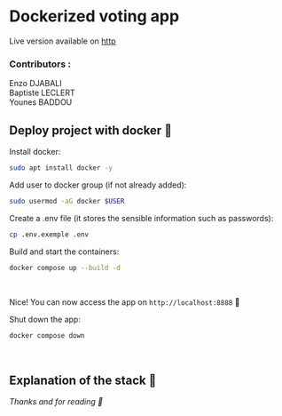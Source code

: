 # Dockerized voting app
Live version available on [http](https://cats-vs-dogs.xyz/)

### Contributors :
Enzo DJABALI<br>
Baptiste LECLERT<br>
Younes BADDOU<br>

## Deploy project with docker 🐳

Install docker:
```bash
sudo apt install docker -y
```

Add user to docker group (if not already added):
```bash
sudo usermod -aG docker $USER
```

Create a .env file (it stores the sensible information such as passwords):
```bash
cp .env.exemple .env
```

Build and start the containers:
```bash
docker compose up --build -d
```

<br>

Nice! You can now access the app on `http://localhost:8888` 🎉

Shut down the app:
```bash
docker compose down
```

<br>

## Explanation of the stack 📎


<i>Thanks and for reading 👋</i>
